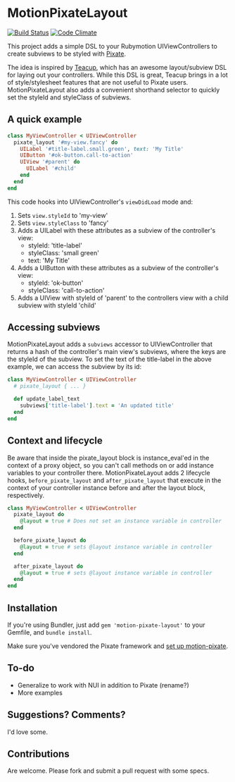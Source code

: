 # MotionPixateLayout

[![Build Status](https://travis-ci.org/terriblelabs/motion-pixate-layout.png?branch=master)](https://travis-ci.org/terriblelabs/motion-pixate-layout)
[![Code Climate](https://codeclimate.com/github/terriblelabs/motion-pixate-layout.png)](https://codeclimate.com/github/terriblelabs/motion-pixate-layout)

This project adds a simple DSL to your Rubymotion UIViewControllers to create subviews to be styled with [Pixate](http://www.pixate.com/).

The idea is inspired by [Teacup](https://github.com/rubymotion/teacup), which has an awesome layout/subview DSL for laying out your controllers.  While this DSL is great, Teacup brings in a lot of style/stylesheet features that are not useful to Pixate users.  MotionPixateLayout also adds a convenient shorthand selector to quickly set the styleId and styleClass of subviews.

## A quick example

````ruby
class MyViewController < UIViewController
  pixate_layout '#my-view.fancy' do
    UILabel '#title-label.small.green', text: 'My Title'
    UIButton '#ok-button.call-to-action'
    UIView '#parent' do
      UILabel '#child'
    end
  end
end
````

This code hooks into UIViewController's `viewDidLoad` mode and:

1. Sets `view.styleId` to 'my-view'
1. Sets `view.styleClass` to 'fancy'
1. Adds a UILabel with these attributes as a subview of the controller's view:
    * styleId: 'title-label'
    * styleClass: 'small green'
    * text: 'My Title'
1. Adds a UIButton with these attributes as a subview of the controller's view:
    * styleId: 'ok-button'
    * styleClass: 'call-to-action'
1. Adds a UIView with styleId of 'parent' to the controllers view with a child subview with styleId 'child'

## Accessing subviews

MotionPixateLayout adds a `subviews` accessor to UIViewController that returns a hash of the controller's main view's subviews, where the keys are the styleId of the subview. To set the text of the title-label in the above example, we can access the subview by its id:

````ruby
class MyViewController < UIViewController
  # pixate_layout { ... }

  def update_label_text
    subviews['title-label'].text = 'An updated title'
  end
end
````

## Context and lifecycle

Be aware that inside the pixate_layout block is instance_eval'ed in the context of a proxy object, so you can't call methods on or add instance variables to your controller there.  MotionPixateLayout adds 2 lifecycle hooks, `before_pixate_layout` and `after_pixate_layout` that execute in the context of your controller instance before and after the layout block, respectively.


````ruby
class MyViewController < UIViewController
  pixate_layout do
    @layout = true # Does not set an instance variable in controller
  end

  before_pixate_layout do
    @layout = true # sets @layout instance variable in controller
  end

  after_pixate_layout do
    @layout = true # sets @layout instance variable in controller
  end
end
````

## Installation

If you're using Bundler, just add `gem 'motion-pixate-layout'` to your Gemfile, and `bundle install`.

Make sure you've vendored the Pixate framework and [set up motion-pixate](https://github.com/Pixate/RubyMotion-Pixate#setup).

## To-do

* Generalize to work with NUI in addition to Pixate (rename?)
* More examples

## Suggestions? Comments?

I'd love some.

## Contributions

Are welcome. Please fork and submit a pull request with some specs.
